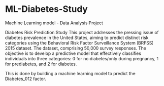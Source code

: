 # ML-Diabetes-Study
Machine Learning model - Data Analysis Project


Diabetes Risk Prediction Study
This project addresses the pressing issue of diabetes prevalence in the United States, aiming to predict distinct risk categories using the Behavioral Risk Factor Surveillance System (BRFSS) 2015 dataset. The dataset, comprising 50,000 survey responses. The objective is to develop a predictive model that effectively classifies individuals into three categories: 0 for no diabetes/only during pregnancy, 1 for prediabetes, and 2 for diabetes.

This is done by building a machine learning model to predict the Diabetes_012 factor.


